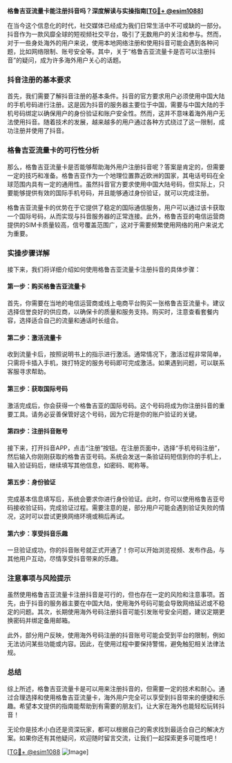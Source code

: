 **格鲁吉亚流量卡能注册抖音吗？深度解读与实操指南[[TG💪+ @esim1088](https://t.me/s/esim1088)]**

在当今这个信息化的时代，社交媒体已经成为我们日常生活中不可或缺的一部分。抖音作为一款风靡全球的短视频社交平台，吸引了无数用户的关注和参与。然而，对于一些身处海外的用户来说，使用本地网络注册和使用抖音可能会遇到各种问题，比如网络限制、账号安全等。其中，关于“格鲁吉亚流量卡是否可以注册抖音”的疑问，成为许多海外用户关心的话题。

### 抖音注册的基本要求

首先，我们需要了解抖音注册的基本条件。抖音的官方要求用户必须使用中国大陆的手机号码进行注册。这是因为抖音的服务器主要位于中国，需要与中国大陆的手机号码绑定以确保用户的身份验证和账户安全性。然而，这并不意味着海外用户无法使用抖音。随着技术的发展，越来越多的用户通过各种方式绕过了这一限制，成功注册并使用了抖音。

### 格鲁吉亚流量卡的可行性分析

那么，格鲁吉亚流量卡是否能够帮助海外用户注册抖音呢？答案是肯定的，但需要一定的技巧和准备。格鲁吉亚作为一个地理位置靠近欧洲的国家，其电话号码在全球范围内具有一定的通用性。虽然抖音官方要求使用中国大陆号码，但实际上，只要能够提供有效的国际手机号码，并且能够通过身份验证，就可以完成注册。

格鲁吉亚流量卡的优势在于它提供了稳定的国际通信服务，用户可以通过该卡获取一个国际号码，从而实现与抖音服务器的正常连接。此外，格鲁吉亚的电信运营商提供的SIM卡质量较高，信号覆盖范围广，这对于需要频繁使用网络的用户来说尤为重要。

### 实操步骤详解

接下来，我们将详细介绍如何使用格鲁吉亚流量卡注册抖音的具体步骤：

#### 第一步：购买格鲁吉亚流量卡

首先，你需要在当地的电信运营商或线上电商平台购买一张格鲁吉亚流量卡。建议选择信誉良好的供应商，以确保卡的质量和服务支持。购买时，注意查看套餐内容，选择适合自己的流量和通话时长组合。

#### 第二步：激活流量卡

收到流量卡后，按照说明书上的指示进行激活。通常情况下，激活过程非常简单，只需将卡插入手机，拨打特定的服务号码即可完成激活。如果遇到问题，可以联系客服寻求帮助。

#### 第三步：获取国际号码

激活完成后，你会获得一个格鲁吉亚的国际号码。这个号码将成为你注册抖音的重要工具。请务必妥善保管好这个号码，因为它将是你的账户验证的关键。

#### 第四步：注册抖音账号

接下来，打开抖音APP，点击“注册”按钮。在注册页面中，选择“手机号码注册”，然后输入你刚刚获取的格鲁吉亚号码。系统会发送一条验证码短信到你的手机上，输入验证码后，继续填写其他信息，如密码、昵称等。

#### 第五步：身份验证

完成基本信息填写后，系统会要求你进行身份验证。此时，你可以使用格鲁吉亚号码接收验证码，完成验证过程。需要注意的是，部分用户可能会遇到验证失败的情况，这时可以尝试更换网络环境或稍后再试。

#### 第六步：享受抖音乐趣

一旦验证成功，你的抖音账号就正式开通了！你可以开始浏览视频、发布作品，与其他用户互动，尽情享受抖音带来的乐趣。

### 注意事项与风险提示

虽然使用格鲁吉亚流量卡注册抖音是可行的，但也存在一定的风险和注意事项。首先，由于抖音的服务器主要在中国大陆，使用海外号码可能会导致网络延迟或不稳定的问题。其次，长期使用海外号码注册抖音可能引发账号安全问题，建议定期更换密码并绑定备用邮箱。

此外，部分用户反映，使用海外号码注册的抖音账号可能会受到平台的限制，例如无法访问某些功能或内容。因此，在使用过程中要保持警惕，避免触犯相关法律法规。

### 总结

综上所述，格鲁吉亚流量卡是可以用来注册抖音的，但需要一定的技术和耐心。通过合理选择和使用格鲁吉亚流量卡，海外用户完全可以享受到抖音带来的便捷和乐趣。希望本文提供的指南能帮助到有需要的朋友们，让大家在海外也能轻松玩转抖音！

无论你是技术小白还是资深玩家，都可以根据自己的需求找到最适合自己的解决方案。如果你还有其他疑问，欢迎随时留言交流，让我们一起探索更多可能性吧！

[[TG💪+ @esim1088](https://t.me/s/esim1088) ![Image](https://i.postimg.cc/4NQfJmqS/Snipaste-2025-05-13-00-14-12.png)]